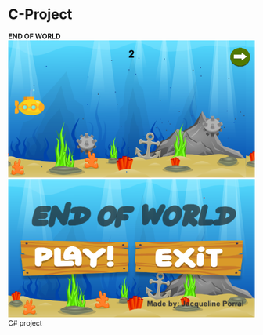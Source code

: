 # C-Project
**END OF WORLD**
![My animated logo](cont.png)
![My animated logo 2](front.png)
C# project 
